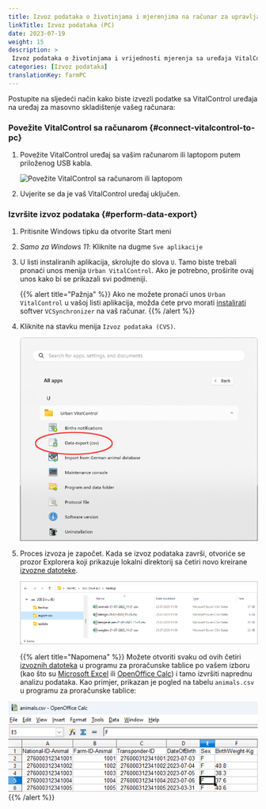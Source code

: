 ```yaml
---
title: Izvoz podataka o životinjama i mjerenjima na računar za upravljanje farmom
linkTitle: Izvoz podataka (PC)
date: 2023-07-19
weight: 15
description: >
 Izvoz podataka o životinjama i vrijednosti mjerenja sa uređaja VitalControl u nekoliko CVS datoteka
categories: [Izvoz podataka]
translationKey: farmPC
---
```

Postupite na sljedeći način kako biste izvezli podatke sa VitalControl uređaja na uređaj za masovno skladištenje vašeg računara:

### Povežite VitalControl sa računarom {#connect-vitalcontrol-to-pc}

1. Povežite VitalControl uređaj sa vašim računarom ili laptopom putem priloženog USB kabla.

   ![Povežite VitalControl sa računarom ili laptopom](/images/synchronisation/connect-to-pc.svg "Povežite VitalControl sa računarom")

1. Uvjerite se da je vaš VitalControl uređaj uključen.

### Izvršite izvoz podataka {#perform-data-export}

1. Pritisnite Windows tipku da otvorite Start meni

1. *Samo za Windows 11*: Kliknite na dugme `Sve aplikacije`

1. U listi instaliranih aplikacija, skrolujte do slova `U`. Tamo biste trebali pronaći unos menija `Urban VitalControl`. Ako je potrebno, proširite ovaj unos kako bi se prikazali svi podmeniji.

   {{% alert title="Pažnja" %}}
Ako ne možete pronaći unos `Urban VitalControl` u vašoj listi aplikacija, možda ćete prvo morati [instalirati](../vcsynchronizer/installation/) softver `VCSynchronizer` na vaš računar.
   {{% /alert %}}

1. Kliknite na stavku menija `Izvoz podataka (CVS)`.

   ![Windows Start meni, unos menija za Urban VitalControl (VCSynchronizer)](../vcsynchronizer/images/data-export/data-export.png "Windows start meni, VitalControl")

1. Proces izvoza je započet. Kada se izvoz podataka završi, otvoriće se prozor Explorera koji prikazuje lokalni direktorij sa četiri novo kreirane [izvozne datoteke](../../data-export/export-files/).

   ![Lokalni direktorij sa izvoznim datotekama](../../data-export/images/export-files.png "Izvozne datoteke, lokalno pohranjene")

   {{% alert title="Napomena" %}}
  Možete otvoriti svaku od ovih četiri [izvoznih datoteka](../../data-export/export-files/) u programu za proračunske tablice po vašem izboru (kao što su [Microsoft Excel](https://products.office.com/excel) ili [OpenOffice Calc](https://www.openoffice.org/)) i tamo izvršiti naprednu analizu podataka. Kao primjer, prikazan je pogled na tabelu `animals.csv` u programu za proračunske tablice:


  ![Izvezeni podaci o životinjama otvoreni u softveru za proračunske tablice](../../data-export/images/animals.png "Softver za proračunske tablice sa podacima o životinjama")
   {{% /alert %}}
